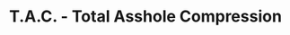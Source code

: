 ---
ee_id: '18'
site: '1'
type: '2'
long_id: 2004-010 T.A.C. - Total Asshole Compression
url: 2004-010-total-asshole-compression
year: '2004'
medium: OSX software
commission:
add_credit: In collaboration with the Radical Software Group
dims:
pitch: "​Compression software that makes files bigger."
ps: "​Check the “official” website above to download the software, etc, etc. "
live_url: http://tac-compression.com/
related: |-
  [13] [2004-004-iron-maidens-number-of-the-beast-compressed-over-and-over] 2004-004 Iron Maidens “The Number of the Beast” compressed over and over as an mp3 666 times
  [43] [2007-007-on-c] 2007-007 On C
  [189] [2004-025-total-asshole-compression] 2004-025 Total Asshole Compression
title: T.A.C. - Total Asshole Compression
youtube:
imgs: total-asshole-compression-screenshot-database-ih.jpg
subheading:
year2: '2004'
download:
add_credits:
related_code:
! '':
layout: things-i-made
---
